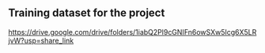 ## Training dataset for the project
https://drive.google.com/drive/folders/1iabQ2Pl9cGNIFn6owSXw5Icg6X5LRjvW?usp=share_link
